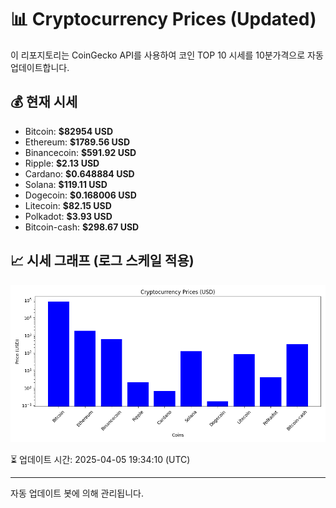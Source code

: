 
# 📊 Cryptocurrency Prices (Updated)

이 리포지토리는 CoinGecko API를 사용하여 코인 TOP 10 시세를 10분가격으로 자동 업데이트합니다.

## 💰 현재 시세
- Bitcoin: **$82954 USD**
- Ethereum: **$1789.56 USD**
- Binancecoin: **$591.92 USD**
- Ripple: **$2.13 USD**
- Cardano: **$0.648884 USD**
- Solana: **$119.11 USD**
- Dogecoin: **$0.168006 USD**
- Litecoin: **$82.15 USD**
- Polkadot: **$3.93 USD**
- Bitcoin-cash: **$298.67 USD**

## 📈 시세 그래프 (로그 스케일 적용)
![Crypto Prices](crypto_prices.png)

⏳ 업데이트 시간: 2025-04-05 19:34:10 (UTC)

---
자동 업데이트 봇에 의해 관리됩니다.
